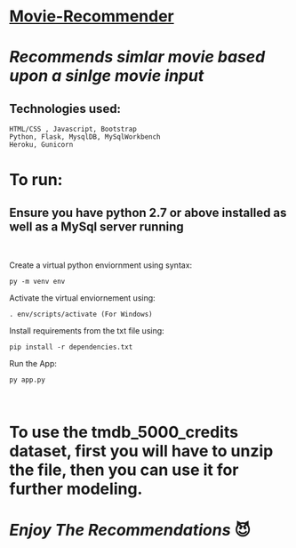 # [Movie-Recommender](https://movi-recommender.herokuapp.com/)

# *Recommends simlar movie based upon a sinlge movie input*

## Technologies used:
```  
HTML/CSS , Javascript, Bootstrap  
Python, Flask, MysqlDB, MySqlWorkbench  
Heroku, Gunicorn 
```
# To run:
## Ensure you have python 2.7 or above installed as well as a MySql server running
<br>

Create a virtual python enviornment using syntax: 

    py -m venv env  
Activate the virtual enviornement using:  

    . env/scripts/activate (For Windows)  
 
Install requirements from the txt file using:   

    pip install -r dependencies.txt

Run the App:

    py app.py
<br>

# To use the tmdb_5000_credits dataset, first you will have to unzip the file, then you can use it for further modeling.

# *Enjoy The Recommendations* 😈
